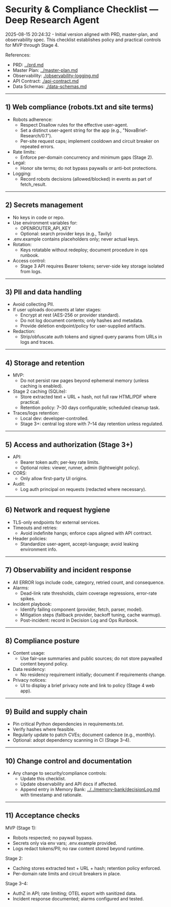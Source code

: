 # Security & Compliance Checklist — Deep Research Agent

2025-08-15 20:24:32 - Initial version aligned with PRD, master-plan, and observability spec. This checklist establishes policy and practical controls for MVP through Stage 4.

References:
- PRD: [../prd.md](../prd.md)
- Master Plan: [../master-plan.md](../master-plan.md)
- Observability: [./observability-logging.md](./observability-logging.md)
- API Contract: [./api-contract.md](./api-contract.md)
- Data Schemas: [./data-schemas.md](./data-schemas.md)

---

## 1) Web compliance (robots.txt and site terms)

- Robots adherence:
  - Respect Disallow rules for the effective user-agent.
  - Set a distinct user-agent string for the app (e.g., "NovaBrief-Research/0.1").
  - Per-site request caps; implement cooldown and circuit breaker on repeated errors.
- Rate limits:
  - Enforce per-domain concurrency and minimum gaps (Stage 2).
- Legal:
  - Honor site terms; do not bypass paywalls or anti-bot protections.
- Logging:
  - Record robots decisions (allowed/blocked) in events as part of fetch_result.

---

## 2) Secrets management

- No keys in code or repo.
- Use environment variables for:
  - OPENROUTER_API_KEY
  - Optional: search provider keys (e.g., Tavily)
- .env.example contains placeholders only; never actual keys.
- Rotation:
  - Keys rotatable without redeploy; document procedure in ops runbook.
- Access control:
  - Stage 3 API requires Bearer tokens; server-side key storage isolated from logs.

---

## 3) PII and data handling

- Avoid collecting PII.
- If user uploads documents at later stages:
  - Encrypt at rest (AES-256 or provider standard).
  - Do not log document contents; only hashes and metadata.
  - Provide deletion endpoint/policy for user-supplied artifacts.
- Redaction:
  - Strip/obfuscate auth tokens and signed query params from URLs in logs and traces.

---

## 4) Storage and retention

- MVP:
  - Do not persist raw pages beyond ephemeral memory (unless caching is enabled).
- Stage 2 caching (SQLite):
  - Store extracted text + URL + hash, not full raw HTML/PDF where practical.
  - Retention policy: 7–30 days configurable; scheduled cleanup task.
- Traces/logs retention:
  - Local dev: developer-controlled.
  - Stage 3+: central log store with 7–14 day retention unless regulated.

---

## 5) Access and authorization (Stage 3+)

- API:
  - Bearer token auth; per-key rate limits.
  - Optional roles: viewer, runner, admin (lightweight policy).
- CORS:
  - Only allow first-party UI origins.
- Audit:
  - Log auth principal on requests (redacted where necessary).

---

## 6) Network and request hygiene

- TLS-only endpoints for external services.
- Timeouts and retries:
  - Avoid indefinite hangs; enforce caps aligned with API contract.
- Header policies:
  - Standardize user-agent, accept-language; avoid leaking environment info.

---

## 7) Observability and incident response

- All ERROR logs include code, category, retried count, and consequence.
- Alarms:
  - Dead-link rate thresholds, claim coverage regressions, error-rate spikes.
- Incident playbook:
  - Identify failing component (provider, fetch, parser, model).
  - Mitigation steps (fallback provider, backoff tuning, cache warmup).
  - Post-incident: record in Decision Log and Ops Runbook.

---

## 8) Compliance posture

- Content usage:
  - Use fair-use summaries and public sources; do not store paywalled content beyond policy.
- Data residency:
  - No residency requirement initially; document if requirements change.
- Privacy notices:
  - UI to display a brief privacy note and link to policy (Stage 4 web app).

---

## 9) Build and supply chain

- Pin critical Python dependencies in requirements.txt.
- Verify hashes where feasible.
- Regularly update to patch CVEs; document cadence (e.g., monthly).
- Optional: adopt dependency scanning in CI (Stage 3–4).

---

## 10) Change control and documentation

- Any change to security/compliance controls:
  - Update this checklist.
  - Update observability and API docs if affected.
  - Append entry in Memory Bank: [../../memory-bank/decisionLog.md](../../memory-bank/decisionLog.md) with timestamp and rationale.

---

## 11) Acceptance checks

MVP (Stage 1):
- Robots respected; no paywall bypass.
- Secrets only via env vars; .env.example provided.
- Logs redact tokens/PII; no raw content stored beyond runtime.

Stage 2:
- Caching stores extracted text + URL + hash; retention policy enforced.
- Per-domain rate limits and circuit breakers in place.

Stage 3–4:
- AuthZ in API; rate limiting; OTEL export with sanitized data.
- Incident response documented; alarms configured and tested.